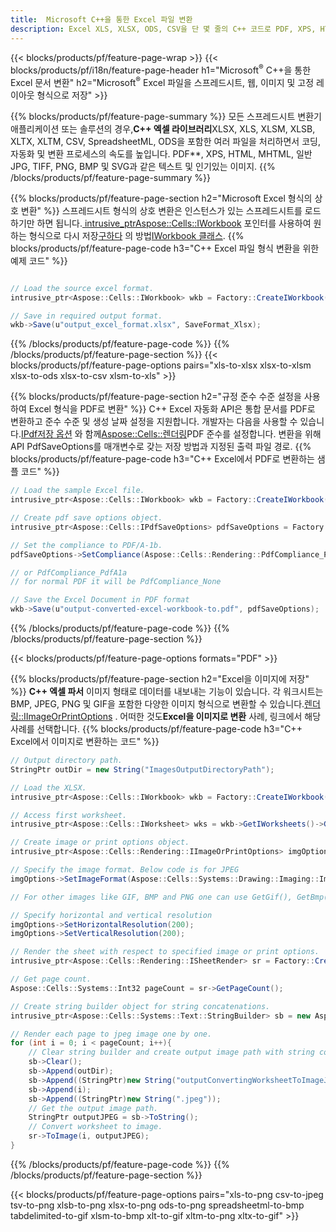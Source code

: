 ```yaml
---
title:  Microsoft C++을 통한 Excel 파일 변환
description: Excel XLS, XLSX, ODS, CSV을 단 몇 줄의 C++ 코드로 PDF, XPS, HTML, JPEG 및 기타 형식으로 변환합니다.
---
```

{{< blocks/products/pf/feature-page-wrap >}}
{{< blocks/products/pf/i18n/feature-page-header h1="Microsoft<sup>&reg;</sup> C++을 통한 Excel 문서 변환" h2="Microsoft<sup>&reg;</sup> Excel 파일을 스프레드시트, 웹, 이미지 및 고정 레이아웃 형식으로 저장" >}}

{{% blocks/products/pf/feature-page-summary %}}
 모든 스프레드시트 변환기 애플리케이션 또는 솔루션의 경우,**C++ 엑셀 라이브러리**XLSX, XLS, XLSM, XLSB, XLTX, XLTM, CSV, SpreadsheetML, ODS을 포함한 여러 파일을 처리하면서 코딩, 자동화 및 변환 프로세스의 속도를 높입니다. PDF**, XPS, HTML, MHTML, 일반 JPG, TIFF, PNG, BMP 및 SVG과 같은 텍스트 및 인기있는 이미지.
{{% /blocks/products/pf/feature-page-summary %}}

{{% blocks/products/pf/feature-page-section h2="Microsoft Excel 형식의 상호 변환" %}}
 스프레드시트 형식의 상호 변환은 인스턴스가 있는 스프레드시트를 로드하기만 하면 됩니다.[ intrusive_ptr<Aspose::Cells::IWorkbook>](https://reference.aspose.com/cells/cpp/class/aspose.cells.i_workbook) 포인터를 사용하여 원하는 형식으로 다시 저장[구하다](https://reference.aspose.com/cells/cpp/class/aspose.cells.i_workbook#a9460f52a2dec8f4bf623a4905167d997) 의 방법[IWorkbook 클래스](https://reference.aspose.com/cells/cpp/class/aspose.cells.i_workbook).
{{% blocks/products/pf/feature-page-code h3="C++ Excel 파일 형식 변환을 위한 예제 코드" %}}

```cs

// Load the source excel format.
intrusive_ptr<Aspose::Cells::IWorkbook> wkb = Factory::CreateIWorkbook(u"src_excel_file.xls");

// Save in required output format.
wkb->Save(u"output_excel_format.xlsx", SaveFormat_Xlsx);

```
{{% /blocks/products/pf/feature-page-code %}}
{{% /blocks/products/pf/feature-page-section %}}
{{< blocks/products/pf/feature-page-options pairs="xls-to-xlsx xlsx-to-xlsm xlsx-to-ods xlsx-to-csv xlsm-to-xls" >}}


{{% blocks/products/pf/feature-page-section h2="규정 준수 수준 설정을 사용하여 Excel 형식을 PDF로 변환" %}}
 C++ Excel 자동화 API은 통합 문서를 PDF로 변환하고 준수 수준 및 생성 날짜 설정을 지원합니다. 개발자는 다음을 사용할 수 있습니다.[IPdf저장 옵션](https://reference.aspose.com/cells/cpp/class/aspose.cells.i_pdf_save_options) 와 함께[Aspose::Cells::렌더링](https://reference.aspose.com/cells/cpp/namespace/aspose.cells.rendering)PDF 준수를 설정합니다. 변환을 위해 API PdfSaveOptions를 매개변수로 갖는 저장 방법과 지정된 출력 파일 경로.
{{% blocks/products/pf/feature-page-code h3="C++ Excel에서 PDF로 변환하는 샘플 코드" %}}

```cs
// Load the sample Excel file.
intrusive_ptr<Aspose::Cells::IWorkbook> wkb = Factory::CreateIWorkbook(u"sample-convert-excel-to.pdf");

// Create pdf save options object.
intrusive_ptr<Aspose::Cells::IPdfSaveOptions> pdfSaveOptions = Factory::CreateIPdfSaveOptions();

// Set the compliance to PDF/A-1b.
pdfSaveOptions->SetCompliance(Aspose::Cells::Rendering::PdfCompliance_PdfA1b);

// or PdfCompliance_PdfA1a 
// for normal PDF it will be PdfCompliance_None

// Save the Excel Document in PDF format
wkb->Save(u"output-converted-excel-workbook-to.pdf", pdfSaveOptions);


```
{{% /blocks/products/pf/feature-page-code %}}
{{% /blocks/products/pf/feature-page-section %}}

{{< blocks/products/pf/feature-page-options formats="PDF" >}}

{{% blocks/products/pf/feature-page-section h2="Excel을 이미지에 저장" %}}
**C++ 엑셀 파서** 이미지 형태로 데이터를 내보내는 기능이 있습니다. 각 워크시트는 BMP, JPEG, PNG 및 GIF을 포함한 다양한 이미지 형식으로 변환할 수 있습니다.[렌더링::IImageOrPrintOptions](https://reference.aspose.com/cells/cpp/class/aspose.cells.rendering.i_image_or_print_options) . 어떠한 것도**Excel을 이미지로 변환** 사례, 링크에서 해당 사례를 선택합니다.
{{% blocks/products/pf/feature-page-code h3="C++ Excel에서 이미지로 변환하는 코드" %}}

```cs
// Output directory path.
StringPtr outDir = new String("ImagesOutputDirectoryPath");

// Load the XLSX.
intrusive_ptr<Aspose::Cells::IWorkbook> wkb = Factory::CreateIWorkbook(u"source-excel-file.xlsx");

// Access first worksheet.
intrusive_ptr<Aspose::Cells::IWorksheet> wks = wkb->GetIWorksheets()->GetObjectByIndex(0);

// Create image or print options object.
intrusive_ptr<Aspose::Cells::Rendering::IImageOrPrintOptions> imgOptions = Factory::CreateIImageOrPrintOptions();

// Specify the image format. Below code is for JPEG
imgOptions->SetImageFormat(Aspose::Cells::Systems::Drawing::Imaging::ImageFormat::GetJpeg());

// For other images like GIF, BMP and PNG one can use GetGif(), GetBmp() and GetPng() respectively 

// Specify horizontal and vertical resolution
imgOptions->SetHorizontalResolution(200);
imgOptions->SetVerticalResolution(200);

// Render the sheet with respect to specified image or print options.
intrusive_ptr<Aspose::Cells::Rendering::ISheetRender> sr = Factory::CreateISheetRender(wks, imgOptions);

// Get page count.
Aspose::Cells::Systems::Int32 pageCount = sr->GetPageCount();

// Create string builder object for string concatenations.
intrusive_ptr<Aspose::Cells::Systems::Text::StringBuilder> sb = new Aspose::Cells::Systems::Text::StringBuilder();

// Render each page to jpeg image one by one.
for (int i = 0; i < pageCount; i++){
	// Clear string builder and create output image path with string concatenations.
	sb->Clear();
	sb->Append(outDir);
	sb->Append((StringPtr)new String("outputConvertingWorksheetToImageJPEG_"));
	sb->Append(i);
	sb->Append((StringPtr)new String(".jpeg"));
	// Get the output image path.
	StringPtr outputJPEG = sb->ToString();
	// Convert worksheet to image.
	sr->ToImage(i, outputJPEG);
}
```
{{% /blocks/products/pf/feature-page-code %}}
{{% /blocks/products/pf/feature-page-section %}}

{{< blocks/products/pf/feature-page-options pairs="xls-to-png csv-to-jpeg tsv-to-png xlsb-to-png xlsx-to-png ods-to-png spreadsheetml-to-bmp tabdelimited-to-gif xlsm-to-bmp xlt-to-gif xltm-to-png xltx-to-gif" >}}
